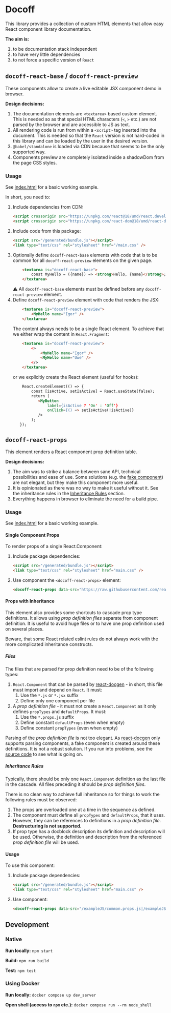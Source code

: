 # Docoff

This library provides a collection of custom HTML elements that allow easy React
component library documentation.

**The aim is:**

1. to be documentation stack independent
2. to have very little dependencies
3. to not force a specific version of `React`


## `docoff-react-base` / `docoff-react-preview`

These components allow to create a live editable JSX component demo in browser.

**Design decisions:**

1. The documentation elements are `<textarea>` based custom element. This is needed so as
    that special HTML characters (`<`, `>` etc.) are not parsed by the browser
    and are accessible to JS as text.
2. All rendering code is run from within a `<script>` tag inserted into the
    document. This is needed so that the `React` version is not hard-coded in
    this library and can be loaded by the user in the desired version.
3. `@babel/standalone` is loaded via CDN because that seems to be the only
    supported way.
4. Components preview are completely isolated inside a shadowDom from the page CSS styles.


### Usage

See [index.html](./public/index.html) for a basic working example.

In short, you need to:

1. Include dependencies from CDN:
    ```html
    <script crossorigin src="https://unpkg.com/react@18/umd/react.development.js"></script>
    <script crossorigin src="https://unpkg.com/react-dom@18/umd/react-dom.development.js"></script>
    ```
2. Include code from this package:
    ```html
    <script src="/generated/bundle.js"></script>
    <link type="text/css" rel="stylesheet" href="/main.css" />
    ```
3. Optionally define `docoff-react-base` elements with code that is to be common for all `docoff-react-preview` elements on the given page.
    ```html
        <textarea is="docoff-react-base">
            const MyHello = ({name}) => <strong>Hello, {name}</strong>;
        </textarea>
    ```
   ⚠ All `docoff-react-base` elements must be defined before any `docoff-react-preview` element.
4. Define `docoff-react-preview` element with code that renders the JSX:
    ```html
        <textarea is="docoff-react-preview">
            <MyHello name="Igor" />
        </textarea>
    ```
    The content always needs to be a single React element. To achieve that we either wrap the content in `React.Fragment`:
    ```html
        <textarea is="docoff-react-preview">
            <>
                <MyHello name="Igor" />
                <MyHello name="Uwe" />
            </>
        </textarea>
    ```
    or we explicitly create the React element (useful for hooks):
    ```html
        React.createElement(() => {
            const [isActive, setIsActive] = React.useState(false);
            return (
               <MyButton
                   label={isActive ? 'On' : 'Off'}
                   onClick={() => setIsActive(!isActive)}
               />
            );
       });
    ```

## `docoff-react-props`

This element renders a React component prop definition table.

**Design decisions:**

1. The aim was to strike a balance between sane API, technical possibilities and ease of use. Some solutions (e.g. the [fake component](./src/DocoffReactProps/_helpers/getFakeComponentSrc.js)) are not elegant, but they make this component more useful.
2. It is opinionated as there was no way to make it useful without it. See the inheritance rules in the [Inheritance Rules](#inheritance-rules) section.
3. Everything happens in browser to eliminate the need for a build pipe.

### Usage

See [index.html](./public/index.html) for a basic working example.

#### Single Component Props

To render props of a single React.Component:

1. Include package dependencies:
    ```html
    <script src="/generated/bundle.js"></script>
    <link type="text/css" rel="stylesheet" href="main.css" />
    ```
2. Use component the `<docoff-react-props>` element:
    ```html
    <docoff-react-props data-src="https://raw.githubusercontent.com/react-ui-org/react-ui/master/src/components/CheckboxField/CheckboxField.jsx"></docoff-react-props>
    ```

#### Props with Inheritance

This element also provides some shortcuts to cascade prop type definitions. It allows using *prop definition files* separate from component definition. It is useful to avoid huge files or to have one prop definition used on several places.

Beware, that some React related eslint rules do not always work with the more complicated inheritance constructs.

#####  Files

The files that are parsed for prop definition need to be of the following types:

1. `React.Component` that can be parsed by [react-docgen](https://github.com/reactjs/react-docgen) - in short, this file must import and depend on `React`. It must:
   1. Use the `*.js` or `*.jsx` suffix
   2. Define only one component per file
2. A *prop definition file* - it must not create a `React.Component` as it only defines `propTypes` and `defaultProps`. It must:
   1. Use the `*.props.js` suffix
   2. Define constant `defaultProps` (even when empty)
   3. Define constant `propTypes` (even when empty)

Parsing of the *prop definition file* is not too elegant. As [react-docgen](https://github.com/reactjs/react-docgen) only supports parsing components, a fake component is created around these definitions. It is not a robust solution. If you run into problems, see the [source code](./src/DocoffReactProps/DocoffReactProps.js) to see what is going on.

#####  Inheritance Rules

Typically, there should be only one `React.Component` definition as the last file in the cascade. All files preceding it should be *prop definition files*.

There is no clean way to achieve full inheritance so for things to work the following rules must be observed:

1. The props are overloaded one at a time in the sequence as defined.
2. The component must define all `propTypes` and `defaultProps`, that it uses. However, they can be references to definitions in a *prop definition file*. **Destructuring is not supported.**
3. If prop type has a docblock description its definition and description will be used. Otherwise, the definition and description from the referenced *prop definition file* will be used.

#### Usage

To use this component:

1. Include package dependencies:
    ```html
    <script src="/generated/bundle.js"></script>
    <link type="text/css" rel="stylesheet" href="main.css" />
    ```
2. Use component:
    ```html
    <docoff-react-props data-src="/exampleJS/common.props.js|/exampleJS/BaseGreeting.jsx|/exampleJS/MyGreeting.jsx"></docoff-react-props>
    ```

## Development

### Native

**Run locally:** `npm start`

**Build:** `npm run build`

**Test:** `npm test`

### Using Docker

**Run locally:** `docker compose up dev_server`

**Open shell (access to `npm` etc.):** `docker compose run --rm node_shell`



